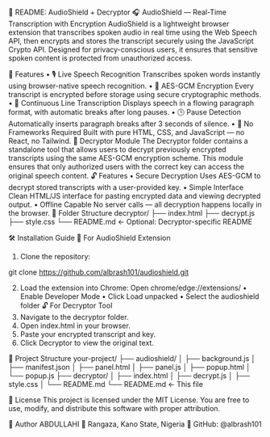 📘 README: AudioShield + Decryptor
🎧 AudioShield — Real-Time Transcription with Encryption
AudioShield is a lightweight browser extension that transcribes spoken audio in real time using the Web Speech API, then encrypts and stores the transcript securely using the JavaScript Crypto API. Designed for privacy-conscious users, it ensures that sensitive spoken content is protected from unauthorized access.

🚀 Features
• 	🎙️ Live Speech Recognition
Transcribes spoken words instantly using browser-native speech recognition.
• 	🔐 AES-GCM Encryption
Every transcript is encrypted before storage using secure cryptographic methods.
• 	📄 Continuous Line Transcription
Displays speech in a flowing paragraph format, with automatic breaks after long pauses.
• 	🕒 Pause Detection
Automatically inserts paragraph breaks after 3 seconds of silence.
• 	🧠 No Frameworks Required
Built with pure HTML, CSS, and JavaScript — no React, no Tailwind.
🧩 Decryptor Module
The Decryptor folder contains a standalone tool that allows users to decrypt previously encrypted transcripts using the same AES-GCM encryption scheme. This module ensures that only authorized users with the correct key can access the original speech content.
🔓 Features
• 	Secure Decryption
Uses AES-GCM to decrypt stored transcripts with a user-provided key.
• 	Simple Interface
Clean HTML/JS interface for pasting encrypted data and viewing decrypted output.
• 	Offline Capable
No server calls — all decryption happens locally in the browser.
📂 Folder Structure
decryptor/
├── index.html
├── decrypt.js
├── style.css
└── README.md  ← Optional: Decryptor-specific README

🛠️ Installation Guide
🔧 For AudioShield Extension
1. 	Clone the repository:

git clone https://github.com/albrash101/audioshield.git

2. 	Load the extension into Chrome:
       Open chrome/edge://extensions/ 
• 	Enable Developer Mode
• 	Click Load unpacked
• 	Select the audioshield  folder
🔓 For Decryptor Tool
1. 	Navigate to the decryptor folder.
2. 	Open index.html in your browser.
3. 	Paste your encrypted transcript and key.
4. 	Click Decryptor to view the original text.

📁 Project Structure
your-project/
├── audioshield/
│   ├── background.js
│   ├── manifest.json
│   ├── panel.html
│   ├── panel.js
│   ├── popup.html
│   └── popup.js
├── decryptor/
│   ├── index.html
│   ├── decrypt.js
│   ├── style.css
│   └── README.md
└── README.md  ← This file



📜 License
This project is licensed under the MIT License.
You are free to use, modify, and distribute this software with proper attribution.

👤 Author
ABDULLAHI
📍 Rangaza, Kano State, Nigeria
🔗 GitHub: @albrash101